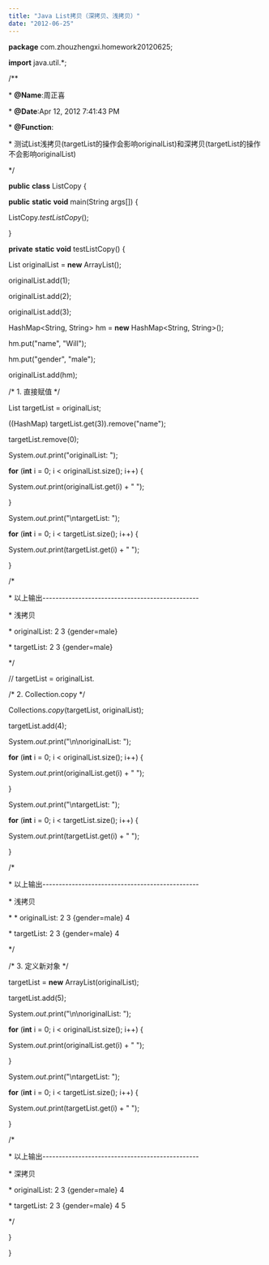 ```yaml
---
title: "Java List拷贝（深拷贝、浅拷贝）"
date: "2012-06-25"
---
```


**package** com.zhouzhengxi.homework20120625;

**import** java.util.\*;

/\*\*

\* **@Name**:周正喜

\* **@Date**:Apr 12, 2012 7:41:43 PM

\* **@Function**:

\* 测试List浅拷贝(targetList的操作会影响originalList)和深拷贝(targetList的操作不会影响originalList)

\*/

**public** **class** ListCopy {

 **public** **static** **void** main(String args\[\]) {

 ListCopy._testListCopy_();

 }

 **private** **static** **void** testListCopy() {

 List<Object> originalList = **new** ArrayList<Object>();

 originalList.add(1);

 originalList.add(2);

 originalList.add(3);

 HashMap<String, String> hm = **new** HashMap<String, String>();

 hm.put("name", "Will");

 hm.put("gender", "male");

 originalList.add(hm);

 /\* 1. 直接赋值 \*/

 List<Object> targetList = originalList;

 ((HashMap) targetList.get(3)).remove("name");

 targetList.remove(0);

 System._out_.print("originalList: ");

 **for** (**int** i = 0; i < originalList.size(); i++) {

 System._out_.print(originalList.get(i) + " ");

 }

 System._out_.print("\\ntargetList: ");

 **for** (**int** i = 0; i < targetList.size(); i++) {

 System._out_.print(targetList.get(i) + " ");

 }

 /\*

 \* 以上输出------------------------------------------------

 \* 浅拷贝

 \* originalList: 2 3 {gender=male}

 \* targetList: 2 3 {gender=male}

 \*/

 // targetList = originalList.

 /\* 2. Collection.copy \*/

 Collections._copy_(targetList, originalList);

 targetList.add(4);

 System._out_.print("\\n\\noriginalList: ");

 **for** (**int** i = 0; i < originalList.size(); i++) {

 System._out_.print(originalList.get(i) + " ");

 }

 System._out_.print("\\ntargetList: ");

 **for** (**int** i = 0; i < targetList.size(); i++) {

 System._out_.print(targetList.get(i) + " ");

 }

 /\*

 \* 以上输出------------------------------------------------

 \* 浅拷贝

 \* \* originalList: 2 3 {gender=male} 4

 \* targetList: 2 3 {gender=male} 4

 \*/

 /\* 3. 定义新对象 \*/

 targetList = **new** ArrayList(originalList);

 targetList.add(5);

 System._out_.print("\\n\\noriginalList: ");

 **for** (**int** i = 0; i < originalList.size(); i++) {

 System._out_.print(originalList.get(i) + " ");

 }

 System._out_.print("\\ntargetList: ");

 **for** (**int** i = 0; i < targetList.size(); i++) {

 System._out_.print(targetList.get(i) + " ");

 }

 /\*

 \* 以上输出------------------------------------------------

 \* 深拷贝

 \* originalList: 2 3 {gender=male} 4

 \* targetList: 2 3 {gender=male} 4 5

 \*/

 }

}
